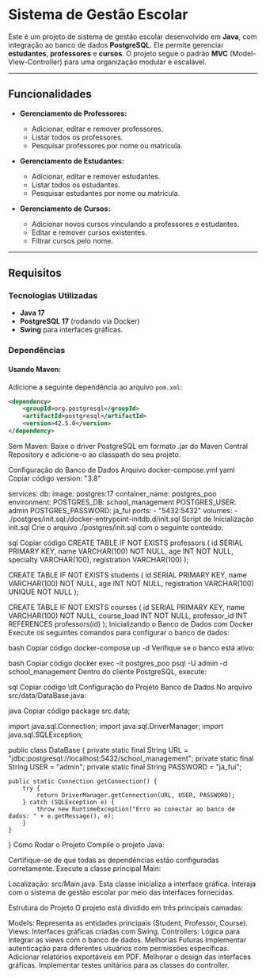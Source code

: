 # Sistema de Gestão Escolar

Este é um projeto de sistema de gestão escolar desenvolvido em **Java**, com integração ao banco de dados **PostgreSQL**. Ele permite gerenciar **estudantes**, **professores** e **cursos**. O projeto segue o padrão **MVC** (Model-View-Controller) para uma organização modular e escalável.

---

## Funcionalidades

- **Gerenciamento de Professores:**
  - Adicionar, editar e remover professores.
  - Listar todos os professores.
  - Pesquisar professores por nome ou matrícula.

- **Gerenciamento de Estudantes:**
  - Adicionar, editar e remover estudantes.
  - Listar todos os estudantes.
  - Pesquisar estudantes por nome ou matrícula.

- **Gerenciamento de Cursos:**
  - Adicionar novos cursos vinculando a professores e estudantes.
  - Editar e remover cursos existentes.
  - Filtrar cursos pelo nome.

---

## Requisitos

### Tecnologias Utilizadas

- **Java 17**
- **PostgreSQL 17** (rodando via Docker)
- **Swing** para interfaces gráficas.

### Dependências

#### Usando Maven:
Adicione a seguinte dependência ao arquivo `pom.xml`:

```xml
<dependency>
    <groupId>org.postgresql</groupId>
    <artifactId>postgresql</artifactId>
    <version>42.5.0</version>
</dependency>
```

Sem Maven:
Baixe o driver PostgreSQL em formato .jar do Maven Central Repository e adicione-o ao classpath do seu projeto.

Configuração do Banco de Dados
Arquivo docker-compose.yml
yaml
Copiar código
version: "3.8"

services:
  db:
    image: postgres:17
    container_name: postgres_poo
    environment:
      POSTGRES_DB: school_management
      POSTGRES_USER: admin
      POSTGRES_PASSWORD: ja_fui
    ports:
      - "5432:5432"
    volumes:
      - ./postgres/init.sql:/docker-entrypoint-initdb.d/init.sql
Script de Inicialização init.sql
Crie o arquivo ./postgres/init.sql com o seguinte conteúdo:

sql
Copiar código
CREATE TABLE IF NOT EXISTS professors (
    id SERIAL PRIMARY KEY,
    name VARCHAR(100) NOT NULL,
    age INT NOT NULL,
    specialty VARCHAR(100),
    registration VARCHAR(100)
);

CREATE TABLE IF NOT EXISTS students (
    id SERIAL PRIMARY KEY,
    name VARCHAR(100) NOT NULL,
    age INT NOT NULL,
    registration VARCHAR(100) UNIQUE NOT NULL
);

CREATE TABLE IF NOT EXISTS courses (
    id SERIAL PRIMARY KEY,
    name VARCHAR(100) NOT NULL,
    course_load INT NOT NULL,
    professor_id INT REFERENCES professors(id)
);
Inicializando o Banco de Dados com Docker
Execute os seguintes comandos para configurar o banco de dados:

bash
Copiar código
docker-compose up -d
Verifique se o banco está ativo:

bash
Copiar código
docker exec -it postgres_poo psql -U admin -d school_management
Dentro do cliente PostgreSQL, execute:

sql
Copiar código
\dt
Configuração do Projeto
Banco de Dados
No arquivo src/data/DataBase.java:

java
Copiar código
package src.data;

import java.sql.Connection;
import java.sql.DriverManager;
import java.sql.SQLException;

public class DataBase {
    private static final String URL = "jdbc:postgresql://localhost:5432/school_management";
    private static final String USER = "admin";
    private static final String PASSWORD = "ja_fui";

    public static Connection getConnection() {
        try {
            return DriverManager.getConnection(URL, USER, PASSWORD);
        } catch (SQLException e) {
            throw new RuntimeException("Erro ao conectar ao banco de dados: " + e.getMessage(), e);
        }
    }
}
Como Rodar o Projeto
Compile o projeto Java:

Certifique-se de que todas as dependências estão configuradas corretamente.
Execute a classe principal Main:

Localização: src/Main.java.
Esta classe inicializa a interface gráfica.
Interaja com o sistema de gestão escolar por meio das interfaces fornecidas.

Estrutura do Projeto
O projeto está dividido em três principais camadas:

Models: Representa as entidades principais (Student, Professor, Course).
Views: Interfaces gráficas criadas com Swing.
Controllers: Lógica para integrar as views com o banco de dados.
Melhorias Futuras
Implementar autenticação para diferentes usuários com permissões específicas.
Adicionar relatórios exportáveis em PDF.
Melhorar o design das interfaces gráficas.
Implementar testes unitários para as classes do controller.
